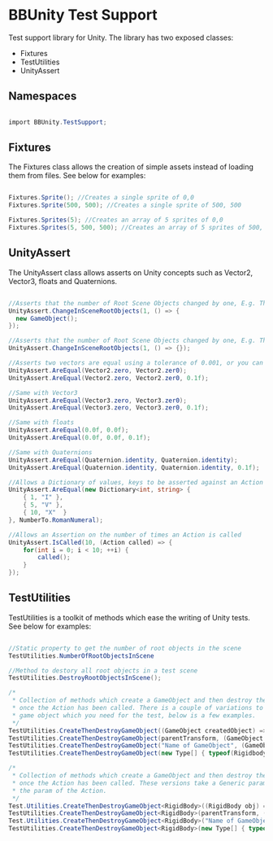 # BBUnity Test Support

Test support library for Unity. The library has two exposed classes:

- Fixtures
- TestUtilities
- UnityAssert

## Namespaces

``` csharp

import BBUnity.TestSupport;

```

## Fixtures

The Fixtures class allows the creation of simple assets instead of loading them from files. See below for examples:

``` csharp

Fixtures.Sprite(); //Creates a single sprite of 0,0
Fixtures.Sprite(500, 500); //Creates a single sprite of 500, 500

Fixtures.Sprites(5); //Creates an array of 5 sprites of 0,0
Fixtures.Sprites(5, 500, 500); //Creates an array of 5 sprites of 500, 500

```

## UnityAssert

The UnityAssert class allows asserts on Unity concepts such as Vector2, Vector3, floats and Quaternions.

``` csharp

//Asserts that the number of Root Scene Objects changed by one, E.g. This would not throw
UnityAssert.ChangeInSceneRootObjects(1, () => {
  new GameObject();
});

//Asserts that the number of Root Scene Objects changed by one, E.g. This would throw
UnityAssert.ChangeInSceneRootObjects(1, () => {});

//Asserts two vectors are equal using a tolerance of 0.001, or you can set your own tolerance
UnityAssert.AreEqual(Vector2.zero, Vector2.zer0);
UnityAssert.AreEqual(Vector2.zero, Vector2.zer0, 0.1f);

//Same with Vector3
UnityAssert.AreEqual(Vector3.zero, Vector3.zer0);
UnityAssert.AreEqual(Vector3.zero, Vector3.zer0, 0.1f);

//Same with floats
UnityAssert.AreEqual(0.0f, 0.0f);
UnityAssert.AreEqual(0.0f, 0.0f, 0.1f);

//Same with Quaternions
UnityAssert.AreEqual(Quaternion.identity, Quaternion.identity);
UnityAssert.AreEqual(Quaternion.identity, Quaternion.identity, 0.1f);

//Allows a Dictionary of values, keys to be asserted against an Action
UnityAssert.AreEqual(new Dictionary<int, string> {
    { 1, "I" },
    { 5, "V" },
    { 10, "X"  }
}, NumberTo.RomanNumeral);

//Allows an Assertion on the number of times an Action is called
UnityAssert.IsCalled(10, (Action called) => {
    for(int i = 0; i < 10; ++i) {
        called();
    }
});

```

## TestUtilities

TestUtilities is a toolkit of methods which ease the writing of Unity tests. See below for examples:

``` csharp

//Static property to get the number of root objects in the scene
TestUtilities.NumberOfRootObjectsInScene

//Method to destory all root objects in a test scene
TestUtilities.DestroyRootObjectsInScene();

/*
 * Collection of methods which create a GameObject and then destroy the GameObject
 * once the Action has been called. There is a couple of variations to allow you to create the
 * game object which you need for the test, below is a few examples.
 */
TestUtilities.CreateThenDestroyGameObject((GameObject createdObject) => {});
TestUtilities.CreateThenDestroyGameObject(parentTransform, (GameObject createdObject) => {});
TestUtilities.CreateThenDestroyGameObject("Name of GameObject", (GameObject createdObject) => {});
TestUtilities.CreateThenDestroyGameObject(new Type[] { typeof(Rigidbody) }, (GameObject createdObject) => {});

/*
 * Collection of methods which create a GameObject and then destroy the GameObject
 * once the Action has been called. These versions take a Generic param which will be
 * the param of the Action.
 */
Test.Utilities.CreateThenDestroyGameObject<RigidBody>((RigidBody obj) => {});
TestUtilities.CreateThenDestroyGameObject<RigidBody>(parentTransform, (RigidBody obj) => {});
Test.Utilities.CreateThenDestroyGameObject<RigidBody>("Name of GameObject", (RigidBody obj) => {});
TestUtilities.CreateThenDestroyGameObject<RigidBody>(new Type[] { typeof(Rigidbody) }, (RigidBody obj) => {});

```
